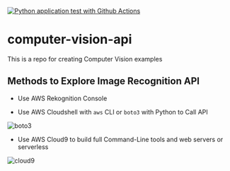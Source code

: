 [![Python application test with Github Actions](https://github.com/gdavisiv/AWS_Computer-Vision/actions/workflows/main.yml/badge.svg)](https://github.com/gdavisiv/AWS_Computer-Vision/actions/workflows/main.yml)

# computer-vision-api
This is a repo for creating Computer Vision examples


## Methods to Explore Image Recognition API

* Use AWS Rekognition Console

* Use AWS Cloudshell with `aws` CLI or `boto3` with Python to Call API

![boto3](https://user-images.githubusercontent.com/7787759/181100674-b759d910-54e3-43cf-a5fe-b55624524aba.png)

* Use AWS Cloud9 to build full Command-Line tools and web servers or serverless

![cloud9](https://user-images.githubusercontent.com/7787759/181101515-da10bf6b-2c7b-4323-8994-b1e591d9b1f4.png)

